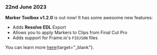 ### 22nd June 2023

**Marker Toolbox v1.2.0** is out now! It has some awesome new features:

- Adds **Resolve EDL** Export
- Allows you to apply Markers to Clips from Final Cut Pro
- Adds support for Frame.io's `FIOJSON` files

You can learn more [here](https://markertoolbox.io){target="_blank"}.
